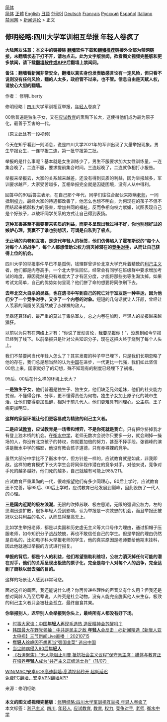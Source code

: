  <!-- 面包屑导航 --> <div class="breadcrumb"><!-- GTranslate: https://gtranslate.io/ -->  <div class="switcher notranslate">  <div class="selected">  <a href="#" onclick="return false;"> 简体</a>  </div>  <div class="option">  <a href="https://www.bannedbook.org" onclick="doGTranslate('zh-CN|zh-CN');jQuery('div.switcher div.selected a').html(jQuery(this).html());return false;" title="简体中文" class="nturl selected"> 简体</a>  <a href="https://www.bannedbook.org/zh-tw/" onclick="doGTranslate('zh-CN|zh-TW');jQuery('div.switcher div.selected a').html(jQuery(this).html());return false;" title="繁體中文" class="nturl"> 正體</a>  <a href="https://www.bannedbook.org/en/" onclick="doGTranslate('zh-CN|en');jQuery('div.switcher div.selected a').html(jQuery(this).html());return false;" title="English" class="nturl"> English</a>  <a href="https://www.bannedbook.org/ja/" onclick="doGTranslate('zh-CN|ja');jQuery('div.switcher div.selected a').html(jQuery(this).html());return false;" title="日本語" class="nturl"> 日語</a>  <a href="https://www.bannedbook.org/ko/" onclick="doGTranslate('zh-CN|ko');jQuery('div.switcher div.selected a').html(jQuery(this).html());return false;" title="한국어" class="nturl"> 한국어</a>  <a href="https://www.bannedbook.org/de/" onclick="doGTranslate('zh-CN|de');jQuery('div.switcher div.selected a').html(jQuery(this).html());return false;" title="Deutsch" class="nturl"> Deutsch</a>  <a href="https://www.bannedbook.org/fr/" onclick="doGTranslate('zh-CN|fr');jQuery('div.switcher div.selected a').html(jQuery(this).html());return false;" title="Français" class="nturl"> Français</a>  <a href="https://www.bannedbook.org/ru/" onclick="doGTranslate('zh-CN|ru');jQuery('div.switcher div.selected a').html(jQuery(this).html());return false;" title="Русский" class="nturl"> Русский</a>  <a href="https://www.bannedbook.org/es/" onclick="doGTranslate('zh-CN|es');jQuery('div.switcher div.selected a').html(jQuery(this).html());return false;" title="Español" class="nturl"> Español</a>  <a href="https://www.bannedbook.org/it/" onclick="doGTranslate('zh-CN|it');jQuery('div.switcher div.selected a').html(jQuery(this).html());return false;" title="Italiano" class="nturl"> Italiano</a>  </div>  </div>      <div class='breadcrumb-sub'><!-- Breadcrumb NavXT 6.3.0 --> <a href="https://www.bannedbook.org/" class="home">禁闻网</a> &gt; <a href="https://www.bannedbook.org/bnews/comments/" class="category">新闻评论</a> &gt; 正文</div></div><h2>修明经略:四川大学军训相互举报 年轻人卷疯了</h2> <p class="notice"><b>大陆网友注意：本文中的链接除 <a href="https://github.com/bannedbook/fanqiang" >翻墙</a>软件下载和<a href="https://github.com/killgcd/justmysocks/blob/master/README.md">翻墙推荐</a>链接外全部为禁网链接，未翻墙状态下打不开，请勿点击。此为文字版禁闻，欲看图文视频完整版和更多禁闻，请下载<a href="https://github.com/bannedbook/fanqiang">翻墙软件或APP</a>后翻墙上禁闻网。</p><p>备注：翻墙看新闻非常安全，翻墙以真实身份发表敏感言论有一定风险，但只看不说则没有任何风险，翻的人太多，政府管不过来，也不管。信息自由是天赋人权，请放心大胆的翻墙。</b></p>  <div class="entry"> <p>作者： 修明Liberty</p> <p>修明经略｜<a href="https://www.bannedbook.org/bnews/tag/%e5%9b%9b%e5%b7%9d/" class="st_tag internal_tag" rel="tag" title="标签 四川 下的日志">四川</a>大学军训相互举报，<a href="https://www.bannedbook.org/bnews/tag/%e5%b9%b4%e8%bd%bb%e4%ba%ba/" class="st_tag internal_tag" rel="tag" title="标签 年轻人 下的日志">年轻人</a>卷疯了</p> <p>00后普遍是独生子女，又在<a href="https://www.bannedbook.org/bnews/tag/%E5%BA%94%E8%AF%95%E6%95%99%E8%82%B2/" class="st_tag internal_tag" rel="tag" title="标签 应试教育 下的日志">应试教育</a>的熏陶下长大，这使得他们成为最为原子化，最善于互害的一代。</p> <p>（原文此处有一段视频）</p> <p>今天在知乎看到一则消息，说是四川大学2021年的军训出现了大量举报现象。男生举报女生，一连举报二连，第一批举报第二批。</p> <p>举报的是什么事呢？基本就是女生训练少了，男生不服要求加大女性训练量，一连集合晚了，二连不服，要求提前集合时间。三连起晚了，二连就争相打小报告。</p> <p>举报来举报去，大家的关系越来越差，还没有得到实质的利益，因为举报越多，军训要求越严，大家受苦越多，互相举报完全就是囚徒困境，没有人从中得利。</p> <p>回答中的80后答主表示，在自己那个年代，同学们往往合起伙来欺瞒<a href="https://www.bannedbook.org/bnews/tag/%e8%80%81%e5%b8%88/" class="st_tag internal_tag" rel="tag" title="标签 老师 下的日志">老师</a>，一同抵制<a href="https://www.bannedbook.org/bnews/tag/%E6%9D%83%E5%8A%9B/" class="st_tag internal_tag" rel="tag" title="标签 权力 下的日志">权力</a>，最终大家的待遇都改善了，他怎么也想不明白，为何现在的孩子不但不团结起来抵御权力的侵害，增加共同的福祉，反而争相向权力献媚，试图表现自己是个好孩子，以破坏同学关系的方式让自己得到表扬。</p>  <p><strong>这种互害甚至不需要带来实质的利益，而更多呈现出我过得不好，你也别想好过的嫉妒心理，我赢不了谁也别想活，可谓是自私到了极点。</strong></p> <p><strong>无止境的内卷和互害，是这代年轻人的标签，他们仿佛陷入了霍布斯说的“每个人对每个人的战争”，每个人都想借助公权力消灭掉潜在的<a href="https://www.bannedbook.org/bnews/tag/%E7%AB%9E%E4%BA%89%E5%AF%B9%E6%89%8B/" class="st_tag internal_tag" rel="tag" title="标签 竞争对手 下的日志">竞争对手</a>，从而让自己获得上位的机会。</strong></p> <p><strong></strong></p> <p><strong></strong></p> <p><strong></strong></p> <p>四川大学的举报事件早已不是孤例，钱理群曾评价北京大学充斥着精致的<a href="https://www.bannedbook.org/bnews/tag/%E5%88%A9%E5%B7%B1%E4%B8%BB%E4%B9%89/" class="st_tag internal_tag" rel="tag" title="标签 利己主义 下的日志">利己主义</a>者，他们都是内卷高手，一个北大学生回忆，经常会有同学在班级群中要求增加考试的难度，原因竟然是只有难度大了才有区分度，才能将那些劣等生淘汰掉。如果考试太简单，自己的优势如何显现？他们拼了命的想要将同僚刷下去。</p> <p><strong>去年北交大自杀的吴磊，也在遗书中写到自己的死亡对于室友是一种幸运，因为他们少了一个竞争对手，又少了一个内卷的对象。</strong>短短的几句话就让人汗颜，曾经让人羡慕的同窗关系竟然成了赤裸裸的敌人。</p> <p>吴磊还算轻的，最严重的莫过于毒杀室友，总之内卷在加剧，年轻人的举报越来越猖狂。</p>  <p>以前以为只有在网络上才有：“你说了反动言论，<span class='wp_keywordlink'><a href="https://www.bannedbook.org/forum30/" title="我要举报贪官 网络举报贪污" target="_blank">我要举报</a></span>你！”，没想到如今举报已经到了线下。以前举报只是针对公共知识分子，现在这把火终于烧到了每个人头上。</p> <p>我们不禁要问当代年轻人怎么了？其实发霉的种子早已埋下，只是我们长期忽略了他的存在，我们总是想当然的认为<span class='wp_keywordlink_affiliate'><a href="https://www.bannedbook.org/" title="中国" target="_blank">中国</a></span>在进步，一代更比一代强，我们如此坚信00后上来，国家就好了的幻想，殊不知现有的制度已经埋下了祸根。</p> <p>95后、00后在什么样的环境上长大？</p> <p><strong>一是独生子女</strong>，他们普遍是独生子、独生女，他们缺乏兄弟姐妹，他们的社交能力贫弱，不懂得合作、分享，更不懂得责任为何物，独生子女加上原子化的城市生活，让他们变得更加孤僻，相对于前几代人，他们更难具有同理心。公主病、王子病更加明显。</p> <p><strong>这样的家庭环境让他们更容易成为精致的利己主义者。</strong></p> <p><strong>二是应试<a href="https://www.bannedbook.org/bnews/tag/%e6%95%99%e8%82%b2/" class="st_tag internal_tag" rel="tag" title="标签 教育 下的日志">教育</a>，应试教育是一场零和博弈，不是你死就是我亡。</strong>只有把你挤掉我才有登上独木桥的机会。在<a href="https://www.bannedbook.org/bnews/tag/%E8%A1%A1%E6%B0%B4%E4%B8%AD%E5%AD%A6/" class="st_tag internal_tag" rel="tag" title="标签 衡水中学 下的日志">衡水中学</a>，老师无数次会说你只要多一分，就会刷掉一操场的人，你没有北京孩子的特权，你就要加倍的努力，甚至不择手段。张锡峰的演讲是衡水中学的缩影，他没有教会孩子道德，只有赤裸裸的竞争。</p> <p>虽然大部分中学比不了衡水中学，但方针是一样的，应试教育就是如此，非我即敌。这样的教育模式下长大学生会将同伴视作潜在的竞争对手，对他来说，竞争对手死的越多越好，他们死的越多，自己就越有可能上985/211。</p> <p>应试教育严重熏陶的一代，很难指望他们有多少同理心，80后上学时，应试教育还不完善，等95后、00后上学时，应试教育已经发展到巅峰，因此毁伤了一代人的心理。</p>  <p><strong>三是国内近期的极左浪潮</strong>。无限的吹捧苏联、极左思潮，无限的强调公权力，左的思潮迅速扩散，很多年轻人受到影响，认为举报是一次效忠的机会，而且举报还被冠以公共利益的名义，从而显得至高无上。</p> <p>比如学生举报老师，都是以卖国和历史虚无主义等大口号作为理由，通过扣帽子压服老师，如今知识分子战战兢兢，再也不敢信任自己的学生。但是举报的理由仍然是自私的，比如电子科大举报老师的学生，他的真实原因是老师要给他期末挂科，因此他就通过举报的方式进行报复。</p> <p><strong>举报的背后，都是个人的利益，他们希望借助利维坦，公权力消灭掉任何可能的潜在对手，他们的关系呈现出极致的原子化，完全是每个人对每个人的战争，完全达到了商鞅以弱去强的目的。</strong></p> <p>这样的场景让人感到非常可悲。</p> <p>面对这样的局面，我还能说什么呢？你再传递些理性的声音又有什么用？但我还是想对同龄人乃至后辈说，人终究是社会动物，没有人能完全脱离他人来生存，极致的利己主义者只会被社会孤立，最终自食其果。</p> <p><strong>你举报别人，迟早别人会举报到你头上，最终所有人都没有好下场。</strong></p> <ul class='op-related-articles' title='相关阅读'> <li><a href='https://www.bannedbook.org/bnews/comments/20210715/1587858.html' target='_blank'>时事大家谈：中国<b>年轻人</b>再现毛选热 造反精神会苏醒吗？</a></li> <li><a href='https://www.bannedbook.org/bnews/bannedvideo/20210715/1587730.html' target='_blank'>韩国最大在野党领袖：中共是民主之敌 <b>年轻人</b>会反击｜@新闻精选【新唐人亚太电视】三节新闻Live直播 ｜20210715</a></li> <li><a href='https://www.bannedbook.org/bnews/baitai/20210715/1587518.html' target='_blank'><b>年轻人</b>徐峥因不想再当“强国韭菜” 逃出中国</a></li> <li><a href='https://www.bannedbook.org/bnews/ssgc/20210712/1585585.html' target='_blank'>当尘肺病侵入90后<b>年轻人</b></a></li> <li><a href='https://www.bannedbook.org/bnews/bannedvideo/20210712/1585095.html' target='_blank'>《石涛聚焦》“无人能阻止川普 抵抗社会主义议程”保守派主席：媒体与教育正在培养<b>年轻人</b>成为“共产主义正统派士兵”（11/07）</a></li> </ul> <p class="texttj"> <a href="https://github.com/bannedbook/fanqiang/wiki/V2ray%E6%9C%BA%E5%9C%BA" target="_blank">WIN/MAC/安卓/iOS高速翻墙:高清视频秒开,超低延迟</a><br/> <a href="https://github.com/bannedbook/fanqiang/wiki/%E7%A6%81%E9%97%BB%E7%BD%91%E5%AE%89%E5%8D%93%E7%BF%BB%E5%A2%99%E6%96%B0%E9%97%BBAPP" target="_blank">免费PC翻墙、安卓VPN翻墙APP</a></p><p> 来源：修明经略 </p> <a name='sharetosocial'></a>  <div style="margin-bottom:5px;padding-bottom:5px;clear:both"> <div id="archive-pix-1" class="banner-ads"> <!-- AuctionX Display platform tag START --> <div id="26318x728x90x621x_ADSLOT2" clicktrack="%%CLICK_URL_ESC%%"></div> <!-- AuctionX Display platform tag END --> </div> <div id="archive-pix-2" class="banner-ads"> <!-- AuctionX Display platform tag START --> <div id="26315x300x250x621x_ADSLOT2" clicktrack="%%CLICK_URL_ESC%%"></div> <!-- AuctionX Display platform tag END --> </div> </div>    <div id="archive-pix-1" class="banner-ads"> <!-- AuctionX Display platform tag START --> <div id="26318x728x90x621x_ADSLOT3" clicktrack="%%CLICK_URL_ESC%%"></div> <!-- AuctionX Display platform tag END --> </div> <div><b>本文的图文或视频完整版</b>：<a href='https://www.bannedbook.org/bnews/comments/20210716/1588117.html'>修明经略:四川大学军训相互举报 年轻人卷疯了</a></div>  </div><!--END ENTRY--> <div class="postfooter"> <div>本文标签：<a href="https://www.bannedbook.org/bnews/tag/%E5%88%A9%E5%B7%B1%E4%B8%BB%E4%B9%89/" rel="tag">利己主义</a>, <a href="https://www.bannedbook.org/bnews/tag/%e5%9b%9b%e5%b7%9d/" rel="tag">四川</a>, <a href="https://www.bannedbook.org/bnews/tag/%e5%b9%b4%e8%bd%bb%e4%ba%ba/" rel="tag">年轻人</a>, <a href="https://www.bannedbook.org/bnews/tag/%E5%BA%94%E8%AF%95%E6%95%99%E8%82%B2/" rel="tag">应试教育</a>, <a href="https://www.bannedbook.org/bnews/tag/%e6%95%99%e8%82%b2/" rel="tag">教育</a>, <a href="https://www.bannedbook.org/bnews/tag/%E6%9D%83%E5%8A%9B/" rel="tag">权力</a>, <a href="https://www.bannedbook.org/bnews/tag/%E7%AB%9E%E4%BA%89%E5%AF%B9%E6%89%8B/" rel="tag">竞争对手</a>, <a href="https://www.bannedbook.org/bnews/tag/%e8%80%81%e5%b8%88/" rel="tag">老师</a>, <a href="https://www.bannedbook.org/bnews/tag/%E8%A1%A1%E6%B0%B4%E4%B8%AD%E5%AD%A6/" rel="tag">衡水中学</a></div>  </div><!--END POSTFOOTER--> 